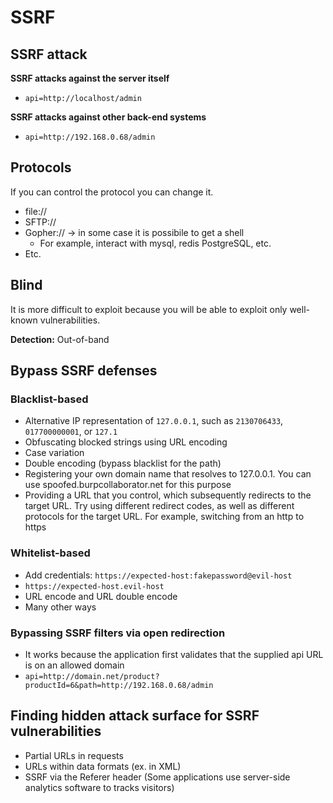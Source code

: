 # SSRF

## SSRF attack

**SSRF attacks against the server itself**

* `api=http://localhost/admin`

**SSRF attacks against other back-end systems**

* `api=http://192.168.0.68/admin`

## Protocols

If you can control the protocol you can change it.

* file://
* SFTP://
* Gopher:// -> in some case it is possibile to get a shell
  * For example, interact with mysql, redis PostgreSQL, etc.
* Etc.

## Blind

It is more difficult to exploit because you will be able to exploit only well-known vulnerabilities.

**Detection:** Out-of-band

## Bypass SSRF defenses

### Blacklist-based

* Alternative IP representation of `127.0.0.1`, such as `2130706433`, `017700000001`, or `127.1`
* Obfuscating blocked strings using URL encoding
* Case variation
* Double encoding (bypass blacklist for the path)
* Registering your own domain name that resolves to 127.0.0.1. You can use spoofed.burpcollaborator.net for this purpose
* Providing a URL that you control, which subsequently redirects to the target URL. Try using different redirect codes, as well as different protocols for the target URL. For example, switching from an http to https

### Whitelist-based

* Add credentials: `https://expected-host:fakepassword@evil-host`
* `https://expected-host.evil-host`
* URL encode and URL double encode
* Many other ways

### Bypassing SSRF filters via open redirection

* It works because the application first validates that the supplied api URL is on an allowed domain
* `api=http://domain.net/product?productId=6&path=http://192.168.0.68/admin`

## Finding hidden attack surface for SSRF vulnerabilities

* Partial URLs in requests
* URLs within data formats (ex. in XML)
* SSRF via the Referer header (Some applications use server-side analytics software to tracks visitors)
